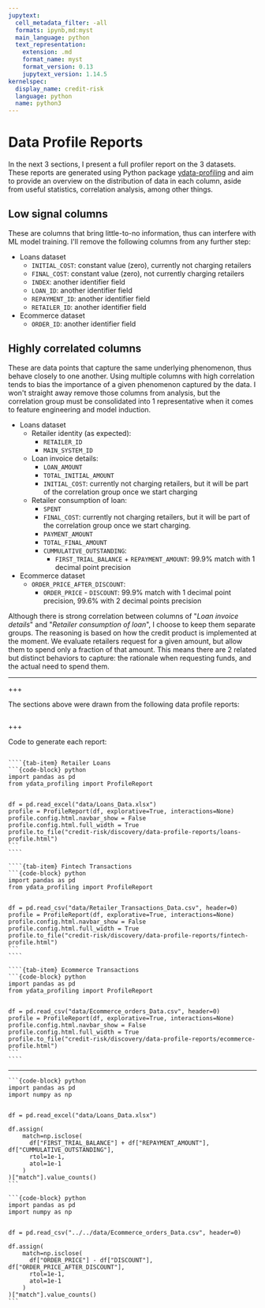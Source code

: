 ```yaml
---
jupytext:
  cell_metadata_filter: -all
  formats: ipynb,md:myst
  main_language: python
  text_representation:
    extension: .md
    format_name: myst
    format_version: 0.13
    jupytext_version: 1.14.5
kernelspec:
  display_name: credit-risk
  language: python
  name: python3
---
```


# Data Profile Reports

In the next 3 sections, I present a full profiler report on the 3 datasets. These reports are generated using Python package [ydata-profiling](https://ydata-profiling.ydata.ai/docs/master/index.html) and aim to provide an overview on the distribution of data in each column, aside from useful statistics, correlation analysis, among other things.

## Low signal columns
These are columns that bring little-to-no information, thus can interfere with ML model training. I'll remove the following columns from any further step:
  - Loans dataset
    - `INITIAL_COST`: constant value (zero), currently not charging retailers
    - `FINAL_COST`: constant value (zero), not currently charging retailers
    - `INDEX`: another identifier field
    - `LOAN_ID`: another identifier field
    - `REPAYMENT_ID`: another identifier field
    - `RETAILER_ID`: another identifier field
  - Ecommerce dataset
    - `ORDER_ID`: another identifier field


## Highly correlated columns
These are data points that capture the same underlying phenomenon, thus behave closely to one another. Using multiple columns with high correlation tends to bias the importance of a given phenomenon captured by the data. I won't straight away remove those columns from analysis, but the correlation group must be consolidated into 1 representative when it comes to feature engineering and model induction.
  - Loans dataset
    - Retailer identity (as expected):
      - `RETAILER_ID`
      - `MAIN_SYSTEM_ID`
    - Loan invoice details:
      - `LOAN_AMOUNT`
      - `TOTAL_INITIAL_AMOUNT`
      - `INITIAL_COST`: currently not charging retailers, but it will be part of the correlation group once we start charging
    - Retailer consumption of loan:
      - `SPENT`
      - `FINAL_COST`: currently not charging retailers, but it will be part of the correlation group once we start charging.
      - `PAYMENT_AMOUNT`
      - `TOTAL_FINAL_AMOUNT`
      - `CUMMULATIVE_OUTSTANDING`:
        - `FIRST_TRIAL_BALANCE` + `REPAYMENT_AMOUNT`: 99.9% match with 1 decimal point precision
  - Ecommerce dataset
    - `ORDER_PRICE_AFTER_DISCOUNT`:
      - `ORDER_PRICE` - `DISCOUNT`: 99.9% match with 1 decimal point precision, 99.6% with 2 decimal points precision


Although there is strong correlation between columns of "*Loan invoice details*" and "*Retailer consumption of loan*", I choose to keep them separate groups. The reasoning is based on how the credit product is implemented at the moment. We evaluate retailers request for a given amount, but allow them to spend only a fraction of that amount. This means there are 2 related but distinct behaviors to capture: the rationale when requesting funds, and the actual need to spend them.

---

+++

The sections above were drawn from the following data profile reports:

```{tableofcontents}
```

+++

Code to generate each report:

`````{tab-set}

````{tab-item} Retailer Loans
```{code-block} python
import pandas as pd
from ydata_profiling import ProfileReport


df = pd.read_excel("data/Loans_Data.xlsx")
profile = ProfileReport(df, explorative=True, interactions=None)
profile.config.html.navbar_show = False
profile.config.html.full_width = True
profile.to_file("credit-risk/discovery/data-profile-reports/loans-profile.html")
```
````

````{tab-item} Fintech Transactions
```{code-block} python
import pandas as pd
from ydata_profiling import ProfileReport


df = pd.read_csv("data/Retailer_Transactions_Data.csv", header=0)
profile = ProfileReport(df, explorative=True, interactions=None)
profile.config.html.navbar_show = False
profile.config.html.full_width = True
profile.to_file("credit-risk/discovery/data-profile-reports/fintech-profile.html")
```
````

````{tab-item} Ecommerce Transactions
```{code-block} python
import pandas as pd
from ydata_profiling import ProfileReport


df = pd.read_csv("data/Ecommerce_orders_Data.csv", header=0)
profile = ProfileReport(df, explorative=True, interactions=None)
profile.config.html.navbar_show = False
profile.config.html.full_width = True
profile.to_file("credit-risk/discovery/data-profile-reports/ecommerce-profile.html")
```
````

`````

---

````{dropdown} Code for CUMMULATIVE_OUTSTANDING percentage match
```{code-block} python
import pandas as pd
import numpy as np


df = pd.read_excel("data/Loans_Data.xlsx")

df.assign(
    match=np.isclose(
      df["FIRST_TRIAL_BALANCE"] + df["REPAYMENT_AMOUNT"], df["CUMMULATIVE_OUTSTANDING"],
      rtol=1e-1,
      atol=1e-1
    )
)["match"].value_counts()
```
````

````{dropdown} Code for ORDER_PRICE_AFTER_DISCOUNT percentage match
```{code-block} python
import pandas as pd
import numpy as np


df = pd.read_csv("../../data/Ecommerce_orders_Data.csv", header=0)

df.assign(
    match=np.isclose(
      df["ORDER_PRICE"] - df["DISCOUNT"], df["ORDER_PRICE_AFTER_DISCOUNT"],
      rtol=1e-1,
      atol=1e-1
    )
)["match"].value_counts()
```
````
